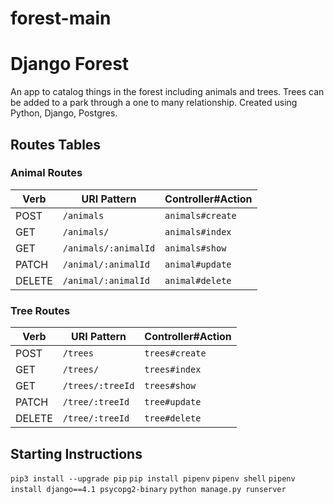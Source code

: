 # forest-main
# Django Forest

An app to catalog things in the forest including animals and trees. Trees can be added to a park through a one to many relationship. Created using Python, Django, Postgres.

## Routes Tables
### Animal Routes

| Verb   | URI Pattern     | Controller#Action  |
|--------|-----------------|--------------------|
| POST   | `/animals`         | `animals#create`      |
| GET    | `/animals/` | `animals#index`        |
| GET    | `/animals/:animalId` | `animals#show`        |
| PATCH  | `/animal/:animalId` | `animal#update`      |
| DELETE | `/animal/:animalId` | `animal#delete`      |

### Tree Routes

| Verb   | URI Pattern     | Controller#Action  |
|--------|-----------------|--------------------|
| POST   | `/trees`| `trees#create`|
| GET    | `/trees/`|`trees#index`|
| GET    | `/trees/:treeId` | `trees#show`|
| PATCH  | `/tree/:treeId` | `tree#update`|
| DELETE | `/tree/:treeId` | `tree#delete`|


## Starting Instructions

`pip3 install --upgrade pip`
`pip install pipenv`
`pipenv shell`
`pipenv install django==4.1 psycopg2-binary`
`python manage.py runserver`